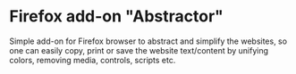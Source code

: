 # Firefox add-on "Abstractor"
Simple add-on for Firefox browser to abstract and simplify the websites, so one can easily copy, print or save the website text/content by unifying colors, removing media, controls, scripts etc.

